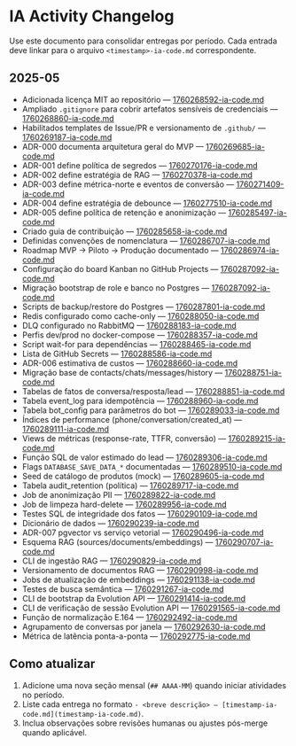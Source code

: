 # IA Activity Changelog

Use este documento para consolidar entregas por período. Cada entrada deve linkar para o arquivo `<timestamp>-ia-code.md` correspondente.

## 2025-05
- Adicionada licença MIT ao repositório — [1760268592-ia-code.md](1760268592-ia-code.md)
- Ampliado `.gitignore` para cobrir artefatos sensíveis de credenciais — [1760268860-ia-code.md](1760268860-ia-code.md)
- Habilitados templates de Issue/PR e versionamento de `.github/` — [1760269187-ia-code.md](1760269187-ia-code.md)
- ADR-000 documenta arquitetura geral do MVP — [1760269685-ia-code.md](1760269685-ia-code.md)
- ADR-001 define política de segredos — [1760270176-ia-code.md](1760270176-ia-code.md)
- ADR-002 define estratégia de RAG — [1760270378-ia-code.md](1760270378-ia-code.md)
- ADR-003 define métrica-norte e eventos de conversão — [1760271409-ia-code.md](1760271409-ia-code.md)
- ADR-004 define estratégia de debounce — [1760277510-ia-code.md](1760277510-ia-code.md)
- ADR-005 define política de retenção e anonimização — [1760285497-ia-code.md](1760285497-ia-code.md)
- Criado guia de contribuição — [1760285658-ia-code.md](1760285658-ia-code.md)
- Definidas convenções de nomenclatura — [1760286707-ia-code.md](1760286707-ia-code.md)
- Roadmap MVP → Piloto → Produção documentado — [1760286974-ia-code.md](1760286974-ia-code.md)
- Configuração do board Kanban no GitHub Projects — [1760287092-ia-code.md](1760287092-ia-code.md)
- Migração bootstrap de role e banco no Postgres — [1760287092-ia-code.md](1760287092-ia-code.md)
- Scripts de backup/restore do Postgres — [1760287801-ia-code.md](1760287801-ia-code.md)
- Redis configurado como cache-only — [1760288050-ia-code.md](1760288050-ia-code.md)
- DLQ configurado no RabbitMQ — [1760288183-ia-code.md](1760288183-ia-code.md)
- Perfis dev/prod no docker-compose — [1760288357-ia-code.md](1760288357-ia-code.md)
- Script wait-for para dependências — [1760288465-ia-code.md](1760288465-ia-code.md)
- Lista de GitHub Secrets — [1760288586-ia-code.md](1760288586-ia-code.md)
- ADR-006 estimativa de custos — [1760288660-ia-code.md](1760288660-ia-code.md)
- Migração base de contacts/chats/messages/history — [1760288751-ia-code.md](1760288751-ia-code.md)
- Tabelas de fatos de conversa/resposta/lead — [1760288851-ia-code.md](1760288851-ia-code.md)
- Tabela event_log para idempotência — [1760288960-ia-code.md](1760288960-ia-code.md)
- Tabela bot_config para parâmetros do bot — [1760289033-ia-code.md](1760289033-ia-code.md)
- Índices de performance (phone/conversation/created_at) — [1760289111-ia-code.md](1760289111-ia-code.md)
- Views de métricas (response-rate, TTFR, conversão) — [1760289215-ia-code.md](1760289215-ia-code.md)
- Função SQL de valor estimado do lead — [1760289306-ia-code.md](1760289306-ia-code.md)
- Flags `DATABASE_SAVE_DATA_*` documentadas — [1760289510-ia-code.md](1760289510-ia-code.md)
- Seed de catálogo de produtos (mock) — [1760289605-ia-code.md](1760289605-ia-code.md)
- Tabela audit_retention (política) — [1760289717-ia-code.md](1760289717-ia-code.md)
- Job de anonimização PII — [1760289822-ia-code.md](1760289822-ia-code.md)
- Job de limpeza hard-delete — [1760289956-ia-code.md](1760289956-ia-code.md)
- Testes SQL de integridade dos fatos — [1760290109-ia-code.md](1760290109-ia-code.md)
- Dicionário de dados — [1760290239-ia-code.md](1760290239-ia-code.md)
- ADR-007 pgvector vs serviço vetorial — [1760290496-ia-code.md](1760290496-ia-code.md)
- Esquema RAG (sources/documents/embeddings) — [1760290707-ia-code.md](1760290707-ia-code.md)
- CLI de ingestão RAG — [1760290829-ia-code.md](1760290829-ia-code.md)
- Versionamento de documentos RAG — [1760290998-ia-code.md](1760290998-ia-code.md)
- Jobs de atualização de embeddings — [1760291138-ia-code.md](1760291138-ia-code.md)
- Testes de busca semântica — [1760291267-ia-code.md](1760291267-ia-code.md)
- CLI de bootstrap da Evolution API — [1760291414-ia-code.md](1760291414-ia-code.md)
- CLI de verificação de sessão Evolution API — [1760291565-ia-code.md](1760291565-ia-code.md)
- Função de normalização E.164 — [1760292492-ia-code.md](1760292492-ia-code.md)
- Agrupamento de conversas por janela — [1760292630-ia-code.md](1760292630-ia-code.md)
- Métrica de latência ponta-a-ponta — [1760292775-ia-code.md](1760292775-ia-code.md)

## Como atualizar
1. Adicione uma nova seção mensal (`## AAAA-MM`) quando iniciar atividades no período.
2. Liste cada entrega no formato `- <breve descrição> — [timestamp-ia-code.md](timestamp-ia-code.md)`.
3. Inclua observações sobre revisões humanas ou ajustes pós-merge quando aplicável.
